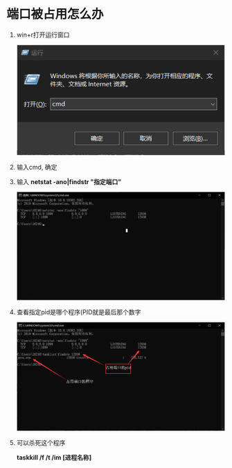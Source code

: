 # 端口被占用怎么办

1. win+r打开运行窗口

   ![1572093058125](https://raw.githubusercontent.com/jssda/picbed/master/1572093058125.png)

2. 输入cmd, 确定

3. 输入 **netstat -ano|findstr "指定端口"** 

   ![1572093138219](https://raw.githubusercontent.com/jssda/picbed/master/1572093138219.png)

4. 查看指定pid是哪个程序(PID就是最后那个数字

   ![1572093269080](https://raw.githubusercontent.com/jssda/picbed/master/1572093269080.png)

5. 可以杀死这个程序

    **taskkill /f /t /im [进程名称]** 